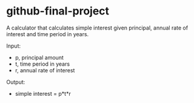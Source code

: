 # github-final-project

A calculator that calculates simple interest given principal, annual rate of interest and time period in years.


Input:

   - p, principal amount
   - t, time period in years
   - r, annual rate of interest
     
   
Output:
   - simple interest = p\*t\*r
